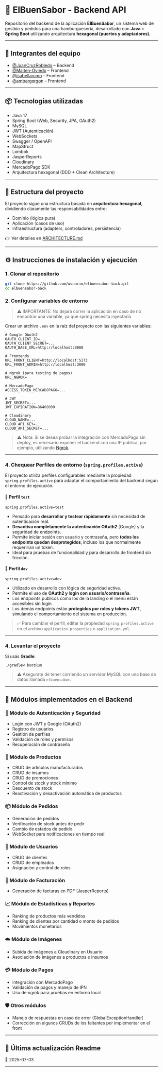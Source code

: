 # 🍔 ElBuenSabor - Backend API

Repositorio del backend de la aplicación **ElBuenSabor**, un sistema web de gestión y pedidos para una hamburguesería, desarrollado con **Java + Spring Boot** utilizando arquitectura **hexagonal (puertos y adaptadores)**.

---

## 👥 Integrantes del equipo

- [@JuanCruzRobledo](https://www.github.com/JuanCruzRobledo) – Backend
- [@Maiten-Oviedo](https://www.github.com/Maiten-Oviedo) – Frontend
- [@isabellaromo](https://www.github.com/isabellaromo) – Frontend
- [@ambargorgon](https://www.github.com/ambargorgon) – Frontend

---

## 📦 Tecnologías utilizadas

- Java 17
- Spring Boot (Web, Security, JPA, OAuth2)
- MySQL
- JWT (Autenticación)
- WebSockets
- Swagger / OpenAPI
- MapStruct
- Lombok
- JasperReports
- Cloudinary
- MercadoPago SDK
- Arquitectura hexagonal (DDD + Clean Architecture)

---

## 📁 Estructura del proyecto

El proyecto sigue una estructura basada en **arquitectura hexagonal**, dividiendo claramente las responsabilidades entre:
- Dominio (lógica pura)
- Aplicación (casos de uso)
- Infraestructura (adapters, controladores, persistencia)

👉 Ver detalles en [ARCHITECTURE.md](./ARCHITECTURE.md)

---

## ⚙️ Instrucciones de instalación y ejecución

### 1. Clonar el repositorio

```bash
git clone https://github.com/usuario/elbuensabor-back.git
cd elbuensabor-back
```

### 2. Configurar variables de entorno
> ⚠️ IMPORTANTE: No dejará correr la aplicación en caso de no encontrar una variable, ya que spring necesita inyectarla

Crear un archivo `.env` en la raíz del proyecto con las siguientes variables:

``` 
# Google OAuth2
OAUTH_CLIENT_ID=...
OAUTH_CLIENT_SECRET=...
OAUTH_BASE_URL=http://localhost:8080

# Frontends
URL_FRONT_CLIENT=http://localhost:5173
URL_FRONT_ADMIN=http://localhost:3000

# Ngrok (para testing de pagos)
URL_NGROK=

# MercadoPago
ACCESS_TOKEN_MERCADOPAGO=...

# JWT
JWT_SECRET=...
JWT_EXPIRATION=86400000

# Cloudinary
CLOUD_NAME=...
CLOUD_API_KEY=...
CLOUD_API_SECRET=...
```

> ⚠️ Nota: Si se desea probar la integración con MercadoPago sin deploy, es necesario exponer el backend con una IP pública, por ejemplo, utilizando [Ngrok](https://ngrok.com/).

---

### 4. Chequear Perfiles de entorno (`spring.profiles.active`)

El proyecto utiliza perfiles configurables mediante la propiedad `spring.profiles.active` para adaptar el comportamiento del backend según el entorno de ejecución.

#### 🔹 Perfil `test`

```properties
spring.profiles.active=test
```

- Pensado para **desarrollar y testear rápidamente** sin necesidad de autenticación real.
- **Desactiva completamente la autenticación OAuth2** (Google) y la seguridad de endpoints.
- Permite iniciar sesión con usuario y contraseña, pero **todos los endpoints quedan desprotegidos**, incluso los que normalmente requerirían un token.
- Ideal para pruebas de funcionalidad y para desarrollo de frontend sin fricción.

#### 🔹 Perfil `dev`

```properties
spring.profiles.active=dev
```

- Utilizado en desarrollo con lógica de seguridad activa.
- Permite el uso de **OAuth2 y login con usuario/contraseña**.
- Los endpoints públicos como los de la landing o el menú están accesibles sin login.
- Los demás endpoints están **protegidos por roles y tokens JWT**, simulando el comportamiento del sistema en producción.

> ✅ Para cambiar el perfil, editar la propiedad `spring.profiles.active` en el archivo `application.properties` o `application.yml`.

---

### 4. Levantar el proyecto

Si usás **Gradle**:

```
./gradlew bootRun
```

> ⚠️ Asegurate de tener corriendo un servidor MySQL con una base de datos llamada `elbuensabor`.

---

## 📌 Módulos implementados en el Backend

### 🔐 Módulo de Autenticación y Seguridad
- Login con JWT y Google (OAuth2)
- Registro de usuarios
- Gestión de perfiles
- Validación de roles y permisos 
- Recuperación de contraseña

### 🍔 Módulo de Productos
- CRUD de artículos manufacturados
- CRUD de insumos
- CRUD de promociones
- Control de stock y stock mínimo
- Descuento de stock
- Reactivación y desactivación automática de productos

### 📦 Módulo de Pedidos
- Generación de pedidos
- Verificación de stock antes de pedir
- Cambio de estados de pedido
- WebSocket para notificaciones en tiempo real

### 👥 Módulo de Usuarios
- CRUD de clientes
- CRUD de empleados
- Asignación y control de roles

### 📄 Módulo de Facturación
- Generación de facturas en PDF (JasperReports)

### 📈 Módulo de Estadísticas y Reportes
- Ranking de productos más vendidos
- Ranking de clientes por cantidad o monto de pedidos
- Movimientos monetarios

### ☁️ Módulo de Imágenes
- Subida de imágenes a Cloudinary en Usuario
- Asociación de imágenes a productos e insumos

### 💳 Módulo de Pagos
- Integración con MercadoPago
- Validación de pagos y manejo de IPN
- Uso de ngrok para pruebas en entorno local

### 🛡️ Otros módulos 
- Manejo de respuestas en caso de error (GlobalExceptionHandler)
- Corrección en algunos CRUDs de los faltantes por implementar en el front

---

## 📅 Última actualización Readme

📆 2025-07-03

---


